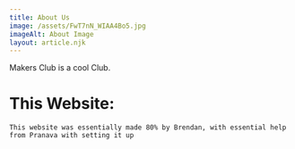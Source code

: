 ```yaml
---
title: About Us
image: /assets/FwT7nN_WIAA4Bo5.jpg
imageAlt: About Image
layout: article.njk
---
```


Makers Club is a cool Club.

# This Website:

```
This website was essentially made 80% by Brendan, with essential help from Pranava with setting it up
```
